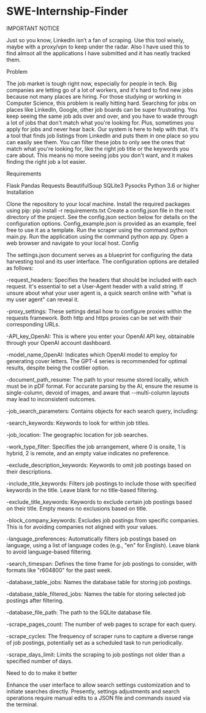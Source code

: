 # SWE-Internship-Finder

IMPORTANT NOTICE

Just so you know, LinkedIn isn’t a fan of scraping. Use this tool wisely, maybe with a proxy/vpn to keep under the radar. Also I have used this to find almsot all the applications I have submitted and it has neatly tracked them.

Problem

The job market is tough right now, especially for people in tech. Big companies are letting go of a lot of workers, and it's hard to find new jobs because not many places are hiring. For those studying or working in Computer Science, this problem is really hitting hard. Searching for jobs on places like LinkedIn, Google, other job boards can be super frustrating. You keep seeing the same job ads over and over, and you have to wade through a lot of jobs that don't match what you're looking for. Plus, sometimes you apply for jobs and never hear back. Our system is here to help with that. It's a tool that finds job listings from LinkedIn and puts them in one place so you can easily see them. You can filter these jobs to only see the ones that match what you're looking for, like the right job title or the keywords you care about. This means no more seeing jobs you don't want, and it makes finding the right job a lot easier.

Requirements

Flask
Pandas
Requests
BeautifulSoup
SQLite3
Pysocks
Python 3.6 or higher
Installation

Clone the repository to your local machine.
Install the required packages using pip: pip install -r requirements.txt
Create a config.json file in the root directory of the project. See the config.json section below for details on the configuration options. Config_example.json is provided as an example, feel free to use it as a template.
Run the scraper using the command python main.py.
Run the application using the command python app.py.
Open a web browser and navigate to your local host.
Config

The settings.json document serves as a blueprint for configuring the data harvesting tool and its user interface. The configuration options are detailed as follows:

-request_headers: Specifies the headers that should be included with each request. It's essential to set a User-Agent header with a valid string. If unsure about what your user agent is, a quick search online with "what is my user agent" can reveal it.

-proxy_settings: These settings detail how to configure proxies within the requests framework. Both http and https proxies can be set with their corresponding URLs.

-API_key_OpenAI: This is where you enter your OpenAI API key, obtainable through your OpenAI account dashboard.

-model_name_OpenAI: Indicates which OpenAI model to employ for generating cover letters. The GPT-4 series is recommended for optimal results, despite being the costlier option.

-document_path_resume: The path to your resume stored locally, which must be in pDF format. For accurate parsing by the AI, ensure the resume is single-column, devoid of images, and aware that --multi-column layouts may lead to inconsistent outcomes.

-job_search_parameters: Contains objects for each search query, including:

-search_keywords: Keywords to look for within job titles.

-job_location: The geographic location for job searches.

-work_type_filter: Specifies the job arrangement, where 0 is onsite, 1 is hybrid, 2 is remote, and an empty value indicates no preference.

-exclude_description_keywords: Keywords to omit job postings based on their descriptions.

-include_title_keywords: Filters job postings to include those with specified keywords in the title. Leave blank for no title-based filtering.

-exclude_title_keywords: Keywords to exclude certain job postings based on their title. Empty means no exclusions based on title.

-block_company_keywords: Excludes job postings from specific companies. This is for avoiding companies not aligned with your values.

-language_preferences: Automatically filters job postings based on language, using a list of language codes (e.g., "en" for English). Leave blank to avoid language-based filtering.

-search_timespan: Defines the time frame for job postings to consider, with formats like "r604800" for the past week.

-database_table_jobs: Names the database table for storing job postings.

-database_table_filtered_jobs: Names the table for storing selected job postings after filtering.

-database_file_path: The path to the SQLite database file.

-scrape_pages_count: The number of web pages to scrape for each query.

-scrape_cycles: The frequency of scraper runs to capture a diverse range of job postings, potentially set as a scheduled task to run periodically.

-scrape_days_limit: Limits the scraping to job postings not older than a specified number of days.

Need to do to make it better

Enhance the user interface to allow search settings customization and to initiate searches directly. Presently, settings adjustments and search operations require manual edits to a JSON file and commands issued via the terminal.
